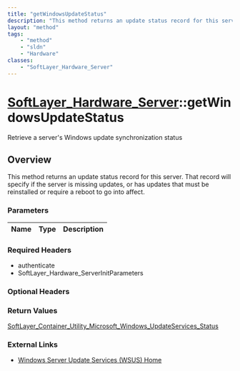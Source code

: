 ```yaml
---
title: "getWindowsUpdateStatus"
description: "This method returns an update status record for this server.  That record will specify if the server is missing updates,... "
layout: "method"
tags:
    - "method"
    - "sldn"
    - "Hardware"
classes:
    - "SoftLayer_Hardware_Server"
---
```

# [SoftLayer_Hardware_Server](/reference/services/SoftLayer_Hardware_Server)::getWindowsUpdateStatus

Retrieve a server's Windows update synchronization status


## Overview 
This method returns an update status record for this server.  That record will specify if the server is missing updates, or has updates that must be reinstalled or require a reboot to go into affect. 

### Parameters 
|Name | Type | Description |
| --- | --- | --- |


### Required Headers
* authenticate
* SoftLayer_Hardware_ServerInitParameters

### Optional Headers

### Return Values
<a href='/reference/datatypes/SoftLayer_Container_Utility_Microsoft_Windows_UpdateServices_Status'>SoftLayer_Container_Utility_Microsoft_Windows_UpdateServices_Status </a>

### External Links


* [Windows Server Update Services (WSUS) Home](http://technet.microsoft.com/en-us/wsus/default.aspx)


